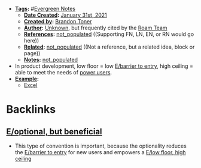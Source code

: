 - **[Tags](<../Tags.md>):** #[Evergreen Notes](<../Evergreen Notes.md>)
    - **[Date Created](<../Date Created.md>):** [January 31st, 2021](<../January 31st, 2021.md>)
    - **[Created by](<../Created by.md>):** [Brandon Toner](<../Brandon Toner.md>)
    - **[Author](<../Author.md>):** [Unknown](<../Unknown.md>), but frequently cited by the [Roam Team](<../Roam Team.md>)
    - **[References](<../References.md>):** [not_populated](<../not_populated.md>) ((Supporting FN, LN, EN, or RN would go here))
    - **[Related](<../Related.md>):** [not_populated](<../not_populated.md>) ((Not a reference, but a related idea, block or page))
    - **[Notes](<../Notes.md>):** [not_populated](<../not_populated.md>)
- In product development, low floor = low [E/barrier to entry](<../E/barrier to entry.md>), high ceiling = able to meet the needs of [power users](<../power users.md>).
- **[Example](<../Example.md>):**
    - [Excel](<../Excel.md>)

# Backlinks
## [E/optional, but beneficial](<E/optional, but beneficial.md>)
- This type of convention is important, because the optionality reduces the [E/barrier to entry](<../E/barrier to entry.md>) for new users and empowers a [E/low floor, high ceiling](<../E/low floor, high ceiling.md>)

